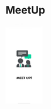 # MeetUp
<img src="https://github.com/OmkarMGhanekar/MeetUp/blob/master/page-1.jpg" width=20%, height= 20%/>
